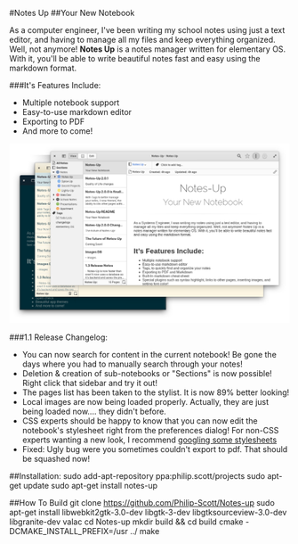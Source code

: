 #Notes Up
##Your New Notebook

As a computer engineer, I've been writing my school notes using just a text editor, and having to manage all my files and keep everything organized. Well, not anymore! **Notes Up** is a notes manager written for elementary OS. With it, you'll be able to write beautiful notes fast and easy using the markdown format.

###It's Features Include:

- Multiple notebook support
- Easy-to-use markdown editor
- Exporting to PDF
- And more to come!

![screenshot](https://github.com/Philip-Scott/Notes-up/blob/master/Screenshot.png?raw=true)

###1.1 Release Changelog:

- You can now search for content in the current notebook! Be gone the days where you had to manually search through your notes!
- Deletion & creation of sub-notebooks or "Sections" is now possible! Right click that sidebar and try it out!
- The pages list has been taken to the stylist. It is now 89% better looking!
- Local images are now being loaded properly. Actually, they are just being loaded now.... they didn't before.
- CSS experts should be happy to know that you can now edit the notebook's stylesheet right from the preferences dialog! For non-CSS experts wanting a new look, I recommend [googling some stylesheets](http://www.google.com.mx/search?rls=x86_64&q=markdown+stylesheets)
- Fixed: Ugly bug were you sometimes couldn't export to pdf. That should be squashed now!

##Installation:
	sudo add-apt-repository ppa:philip.scott/projects
	sudo apt-get update
	sudo apt-get install notes-up

##How To Build
	git clone https://github.com/Philip-Scott/Notes-up
	sudo apt-get install libwebkit2gtk-3.0-dev libgtk-3-dev libgtksourceview-3.0-dev libgranite-dev valac
	cd Notes-up
	mkdir build && cd build 
	cmake -DCMAKE_INSTALL_PREFIX=/usr ../
	make
